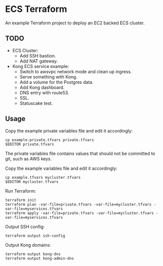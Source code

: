 
# ECS Terraform

An example Terraform project to deploy an EC2 backed ECS cluster.

## TODO

- ECS Cluster:
  - Add SSH bastion.
  - Add NAT gateway.
- Kong ECS service example:
  - Switch to awsvpc network mode and clean up ingress.
  - Serve something with Kong.
  - Add a volume for the Postgres data.
  - Add Kong dashboard.
  - DNS entry with route53.
  - SSL.
  - Statuscake test.

## Usage

Copy the example private variables file and edit it accordingly:
```shell
cp example-private.tfvars private.tfvars
$EDITOR private.tfvars
```
The private variables file contains values that should not be committed to
git, such as AWS keys.  

Copy the example variables file and edit it accordingly:
```shell
cp example.tfvars mycluster.tfvars
$EDITOR mycluster.tfvars
```

Run Terraform:
```shell
terraform init
terraform plan -var-file=private.tfvars -var-file=mycluster.tfvars -var-file=myservices.tfvars
terraform apply -var-file=private.tfvars -var-file=mycluster.tfvars -var-file=myservices.tfvars
```

Output SSH config:
```shell
terraform output ssh-config
```

Output Kong domains:
```shell
terraform output kong-dns
terraform output kong-admin-dns
```
